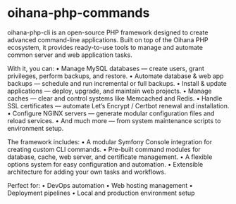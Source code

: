 # oihana-php-commands
oihana-php-cli is an open-source PHP framework designed to create advanced command-line applications. Built on top of the Oihana PHP ecosystem, it provides ready-to-use tools to manage and automate common server and web application tasks.

With it, you can:
	•	Manage MySQL databases — create users, grant privileges, perform backups, and restore.
	•	Automate database & web app backups — schedule and run incremental or full backups.
	•	Install & update applications — deploy, upgrade, and maintain web projects.
	•	Manage caches — clear and control systems like Memcached and Redis.
	•	Handle SSL certificates — automate Let’s Encrypt / Certbot renewal and installation.
	•	Configure NGINX servers — generate modular configuration files and reload services.
	•	And much more — from system maintenance scripts to environment setup.

The framework includes:
	•	A modular Symfony Console integration for creating custom CLI commands.
	•	Pre-built command modules for database, cache, web server, and certificate management.
	•	A flexible options system for easy configuration and automation.
	•	Extensible architecture for adding your own tasks and workflows.

Perfect for:
	•	DevOps automation
	•	Web hosting management
	•	Deployment pipelines
	•	Local and production environment setup

